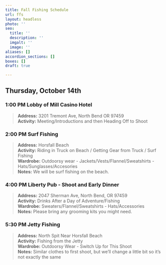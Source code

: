 ```yaml
---
title: Fall Fishing Schedule
url: ffs
layout: headless
photo: ''
seo:
  title: ''
  description: ''
  imgalt: ''
  image: ''
aliases: []
accordion_sections: []
boxes: []
draft: true

---
```

## Thursday, October 14th

### 1:00 PM Lobby of Mill Casino Hotel

> **Address:** 3201 Tremont Ave, North Bend OR 97459  
> **Activity:** Meeting/Introductions and then Heading Off to Shoot

### 2:00 PM Surf Fishing

> **Address:** Horsfall Beach  
> **Activity:** Riding in Truck on Beach / Getting Gear from Truck / Surf Fishing  
> **Wardrobe:** Outdoorsy wear - Jackets/Vests/Flannel/Sweatshirts - Hats/Sunglasses/Accesories  
> **Notes:** We will be surf fishing on the beach.

### 4:00 PM Liberty Pub - Shoot and Early Dinner

> **Address:** 2047 Sherman Ave, North Bend, OR 97459  
> **Activity:** Drinks After a Day of Adventure/Fishing  
> **Wardrobe:** Sweaters/Flannel/Sweatshirts - Hats/Accessories  
> **Notes:** Please bring any grooming kits you might need.

### 5:30 PM Jetty Fishing

> **Address:** North Spit Near Horsfall Beach  
> **Activity:** Fishing from the Jetty  
> **Wardrobe:** Outdoorsy Wear - Switch Up for This Shoot  
> **Notes:** Similar clothes to first shoot, but we’ll change a little bit so it’s not exactly the same